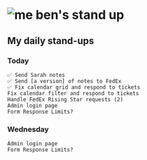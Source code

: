 # ![me](https://avatars2.githubusercontent.com/u/5232044?s=50&v=4) ben's stand up

## My daily stand-ups

### Today

    ✅ Send Sarah notes
    ✅ Send [a version] of notes to FedEx
    ✅ Fix calendar grid and respond to tickets
    Fix calendar filter and respond to tickets
    Handle FedEx Rising Star requests (2)
    Admin login page
    Form Response Limits?
    
### Wednesday

    Admin login page
    Form Response Limits?

